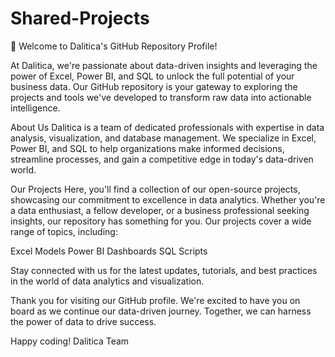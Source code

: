 # Shared-Projects
👋 Welcome to Dalitica's GitHub Repository Profile!

At Dalitica, we're passionate about data-driven insights and leveraging the power of Excel, Power BI, and SQL to unlock the full potential of your business data. Our GitHub repository is your gateway to exploring the projects and tools we've developed to transform raw data into actionable intelligence.

About Us
Dalitica is a team of dedicated professionals with expertise in data analysis, visualization, and database management. We specialize in Excel, Power BI, and SQL to help organizations make informed decisions, streamline processes, and gain a competitive edge in today's data-driven world.

Our Projects
Here, you'll find a collection of our open-source projects, showcasing our commitment to excellence in data analytics. Whether you're a data enthusiast, a fellow developer, or a business professional seeking insights, our repository has something for you. Our projects cover a wide range of topics, including:

Excel Models
Power BI Dashboards
SQL Scripts

Stay connected with us for the latest updates, tutorials, and best practices in the world of data analytics and visualization.

Thank you for visiting our GitHub profile. We're excited to have you on board as we continue our data-driven journey. Together, we can harness the power of data to drive success.

Happy coding!
Dalitica Team
